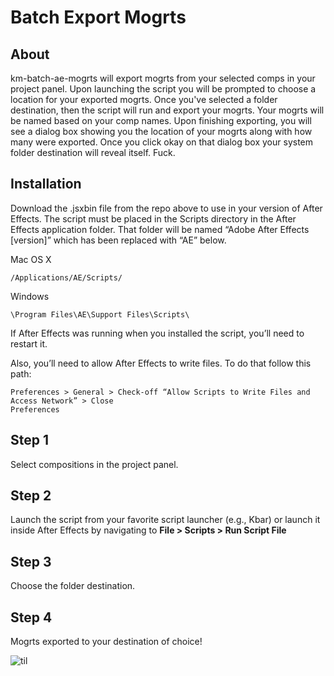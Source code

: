 # Batch Export Mogrts

## About

km-batch-ae-mogrts will export mogrts from your selected comps in your project panel. Upon launching the script you will be prompted to choose a location for your exported mogrts. Once you've selected a folder destination, then the script will run and export your mogrts. Your mogrts will be named based on your comp names. Upon finishing exporting, you will see a dialog box showing you the location of your mogrts along with how many were exported. Once you click okay on that dialog box your system folder destination will reveal itself. Fuck.

## Installation

Download the .jsxbin file from the repo above to use in your version of After Effects.
The script must be placed in the Scripts directory in the After Effects application folder. That folder will be named “Adobe After Effects [version]” which has been replaced with “AE” below.

Mac OS X

```
/Applications/AE/Scripts/
```

Windows

```
\Program Files\AE\Support Files\Scripts\
```

If After Effects was running when you installed the script, you’ll need to restart it.

Also, you’ll need to allow After Effects to write files.
To do that follow this path:

```
Preferences > General > Check-off “Allow Scripts to Write Files and Access Network” > Close
Preferences
```

## Step 1

Select compositions in the project panel.

## Step 2

Launch the script from your favorite script launcher (e.g., Kbar) or launch it inside After Effects by navigating to **File > Scripts > Run Script File**

## Step 3

Choose the folder destination.

## Step 4

Mogrts exported to your destination of choice!

![til](./km-batch-ae-mogrts/reference/km_batch_export_comps_to_mogrts.gif)
